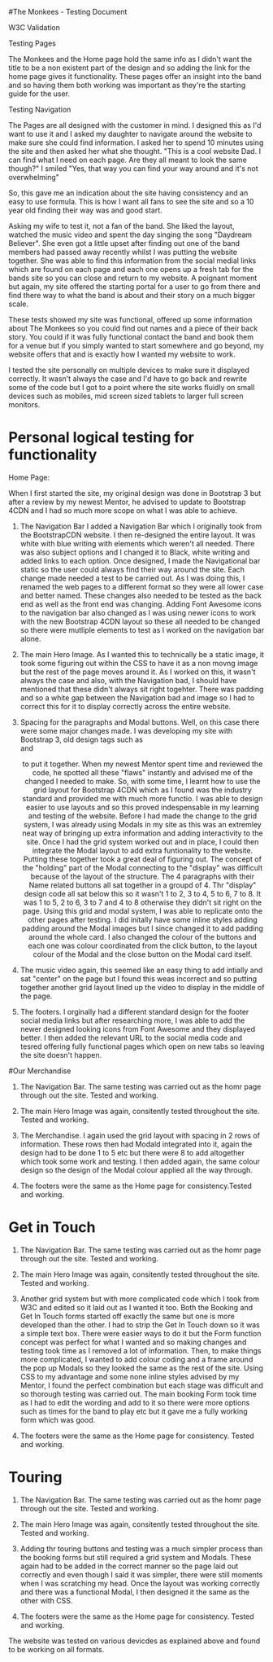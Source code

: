 #The Monkees - Testing Document

W3C Validation

Testing Pages

The Monkees and the Home page hold the same info as I didn't want the title to be a non existent part of the design and so adding the
link for the home page gives it functionality. These pages offer an insight into the band and so having them both working was important
as they're the starting guide for the user.

Testing Navigation

The Pages are all designed with the customer in mind. I designed this as I'd want to use it and I asked my daughter to navigate around the 
website to make sure she could find information. I asked her to spend 10 minutes using the site and then asked her what she thought.
"This is a cool website Dad. I can find what I need on each page. Are they all meant to look the same though?" I smiled "Yes, that way you can
find your way around and it's not overwhelming"

So, this gave me an indication about the site having consistency and an easy to use formula. This is how I want all fans to see the site and
so a 10 year old finding their way was and good start.

Asking my wife to test it, not a fan of the band. She liked the layout, watched the music video and spent the day singing the song "Daydream
Believer". She even got a little upset after finding out one of the band members had passed away recently whilst I was putting the website 
together. She was able to find this information from the social medial links which are found on each page and each one opens up a fresh tab 
for the bands site so you can close and return to my website. A poignant moment but again, my site offered the starting portal for a user to 
go from there and find there way to what the band is about and their story on a much bigger scale.

These tests showed my site was functional, offered up some information about The Monkees so you could find out names and a piece of their back
story. You could if it was fully functional contact the band and book them for a venue but if you simply wanted to start somewhere and go beyond,
my website offers that and is exactly how I wanted my website to work.

I tested the site personally on multiple devices to make sure it displayed correctly. It wasn't always the case and I'd have to go back and rewrite
some of the code but I got to a point where the site works fluidly on small devices such as mobiles, mid screen sized tablets to larger full screen
monitors.

# Personal logical testing for functionality

Home Page:

When I first started the site, my original design was done in Bootstrap 3 but after a review by my newest Mentor, he advised to update to Bootstrap
4CDN and I had so much more scope on what I was able to achieve.

1. The Navigation Bar
   I added a Navigation Bar which I originally took from the BootstrapCDN website. I then re-designed the entire layout. It was white with blue writing
   with elements which weren't all needed. There was also subject options and I changed it to Black, white writing and added links to each option.
   Once designed, I made the Navigational bar static so the user could always find their way around the site. Each change made needed a test to be 
   carried out. As I was doing this, I renamed the web pages to a different format so they were all lower case and better named. These changes also 
   needed to be tested as the back end as well as the front end was changing.
   Adding Font Awesome icons to the navigation bar also changed as I was using newer icons to work with the new Bootstrap 4CDN layout so these all needed
   to be changed so there were mutliple elements to test as I worked on the navigation bar alone.

2. The main Hero Image. As I wanted this to technically be a static image, it took some figuring out within the CSS to have it as a non movng image but
   the rest of the page moves around it. As I worked on this, it wasn't always the case and also, with the Navigation bad, I should have mentioned that 
   these didn't always sit right togehter. There was padding and so a white gap between the Navigation bad and image so I had to correct this for it to 
   display correctly across the entire website.

3. Spacing for the paragraphs and Modal buttons. Well, on this case there were some major changes made. I was developing my site with Bootstrap 3, old
   design tags such as <br> and <center> to put it together. When my newest Mentor spent time and reviewed the code, he spotted all these "flaws" instantly
   and advised me of the changed I needed to make. So, with some time, I learnt how to use the grid layout for Bootstrap 4CDN which as I found was the 
   industry standard and provided me with much more functio. I was able to design easier to use layouts and so this proved indespensable in my learning
   and testing of the website. Before I had made the change to the grid system, I was already using Modals in my site as this was an extremley neat way
   of bringing up extra information and adding interactivity to the site. Once I had the grid system worked out and in place, I could then integrate the
   Modal layout to add extra funtionality to the website. Putting these together took a great deal of figuring out. The concept of the "holding" part
   of the Modal connecting to the "display" was difficult because of the layout of the structure. The 4 paragraphs with their Name related buttons all
   sat together in a groupd of 4. Thr "display" design code all sat below this so it wasn't 1 to 2, 3 to 4, 5 to 6, 7 to 8. It was 1 to 5, 2 to 6, 3 to
   7 and 4 to 8 otherwise they didn't sit right on the page. Using this grid and modal system, I was able to replicate onto the other pages after testing.
   I did initally have some inline styles adding padding around the Modal images but I since changed it to add padding around the whole card. I also 
   changed the colour of the buttons and each one was colour coordinated from the click button, to the layout colour of the Modal and the close button
   on the Modal card itself.
   
4. The music video again, this seemed like an easy thing to add intially and sat "center" on the page but I found this weas incorrect and so putting 
    together another grid layout lined up the video to display in the middle of the page. 

5. The footers. I orginally had a different standard design for the footer social media links but after researching more, I was able to add the newer
   designed looking icons from Font Awesome and they displayed better. I then added the relevant URL to the social media code and tesred offering fully
   functional pages which open on new tabs so leaving the site doesn't happen.

#Our Merchandise

1. The Navigation Bar. The same testing was carried out as the homr page through out the site. Tested and working.

2. The main Hero Image was again, consitently tested throughout the site. Tested and working.

3. The Merchandise. I again used the grid layout with spacing in 2 rows of information. These rows then had Modald integrated into it, again the design
   had to be done 1 to 5 etc but there were 8 to add altogether which took some work and testing. I then added again, the same colour design so the 
   design of the Modal colour applied all the way through.

4. The footers were the same as the Home page for consistency.Tested and working.

# Get in Touch

1. The Navigation Bar. The same testing was carried out as the homr page through out the site. Tested and working.

2. The main Hero Image was again, consitently tested throughout the site. Tested and working.

3. Another grid system but with more complicated code which I took from W3C and edited so it laid out as I wanted it too. Both the Booking and Get In 
   Touch forms started off exactly the same but one is more developed than the other. I had to strip the Get In Touch down so it was a simple text box.
   There were easier ways to do it but the Form function concept was perfect for what I wanted and so making changes and testing took time as I removed
   a lot of information. Then, to make things more complicated, I wanted to add colour coding and a frame around the pop up Modals so they looked the 
   same as the rest of the site. Using CSS to my advantage and some none inline styles advised by my Mentor, I found the perfect combination but each
   stage was difficult and so thorough testing was carried out. The main booking Form took time as I had to edit the wording and add to it so there were
   more options such as times for the band to play etc but it gave me a fully working form which was good.

4. The footers were the same as the Home page for consistency. Tested and working.

# Touring

1. The Navigation Bar. The same testing was carried out as the homr page through out the site. Tested and working.

2. The main Hero Image was again, consitently tested throughout the site. Tested and working.

3. Adding thr touring buttons and testing was a much simpler process than the booking forms but still required a grid system and Modals. These again
   had to be added in the correct manner so the page laid out correctly and even though I said it was simpler, there were still moments when I was
   scratching my head. Once the layout was working correctly and there was a functional Modal, I then designed it the same as the other with CSS.

4. The footers were the same as the Home page for consistency. Tested and working.


The website was tested on various devicdes as explained above and found to be working on all formats.